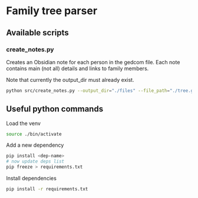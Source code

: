 # Family tree parser

## Available scripts

### create_notes.py
Creates an Obsidian note for each person in the gedcom file. Each note contains main (not all)
details and links to family members.

Note that currently the output_dir must already exist.
```sh
python src/create_notes.py --output_dir="./files" --file_path="./tree.ged"
```

## Useful python commands
Load the venv
```sh
source ./bin/activate
```

Add a new dependency
```sh
pip install <dep-name>
# now update deps list
pip freeze > requirements.txt
```

Install dependencies
```sh
pip install -r requirements.txt
```
